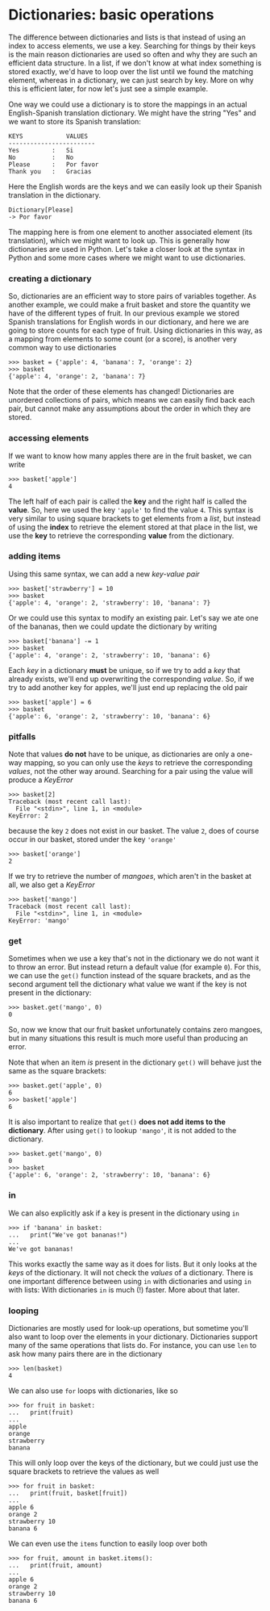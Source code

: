 # Dictionaries: basic operations

The difference between dictionaries and lists is that instead of using an index
to access elements, we use a key. Searching for things by their keys is the
main reason dictionaries are used so often and why they are such an efficient
data structure. In a list, if we don't know at what index something is stored
exactly, we'd have to loop over the list until we found the matching element, whereas in a dictionary, we can just search by key. More on why this is
efficient later, for now let's just see a simple example.

One way we could use a dictionary is to store the mappings in an actual
English-Spanish translation dictionary. We might have the string "Yes" and we
want to store its Spanish translation:

	KEYS            VALUES
	------------------------
	Yes         :   Si
	No          :   No
	Please      :   Por favor
	Thank you   :   Gracias

Here the English words are the keys and we can easily look up their Spanish
translation in the dictionary.

	Dictionary[Please]
	-> Por favor

The mapping here is from one element to another associated element (its
translation), which we might want to look up. This is generally how
dictionaries are used in Python. Let's take a closer look at the syntax in
Python and some more cases where we might want to use dictionaries.

### creating a dictionary

So, dictionaries are an efficient way to store pairs of variables together. As
another example, we could make a fruit basket and store the quantity we have of the different types of fruit. In our previous example we stored Spanish
translations for English words in our dictionary, and here we are going to
store counts for each type of fruit. Using dictionaries in this way, as a
mapping from elements to some count (or a score), is another very common way to use dictionaries

    >>> basket = {'apple': 4, 'banana': 7, 'orange': 2}
    >>> basket
    {'apple': 4, 'orange': 2, 'banana': 7}

Note that the order of these elements has changed! Dictionaries are unordered collections of pairs, which means we can easily find back each pair, but cannot make any assumptions about the order in which they are stored.

### accessing elements

If we want to know how many apples there are in the fruit basket, we can write

    >>> basket['apple']
    4

The left half of each pair is called the **key** and the right half is called
the **value**. So, here we used the key `'apple'` to find the value `4`. This
syntax is very similar to using square brackets to get elements from a *list*,
but instead of using the **index** to retrieve the element stored at that
place in the list, we use the **key** to retrieve the corresponding **value**
from the dictionary.

### adding items

Using this same syntax, we can add a new *key-value pair*

    >>> basket['strawberry'] = 10
    >>> basket
    {'apple': 4, 'orange': 2, 'strawberry': 10, 'banana': 7}

Or we could use this syntax to modify an existing pair. Let's say we ate one of
the bananas, then we could update the dictionary by writing

    >>> basket['banana'] -= 1
    >>> basket
    {'apple': 4, 'orange': 2, 'strawberry': 10, 'banana': 6}

Each *key* in a dictionary **must** be unique, so if we try to add a *key*
that already exists, we'll end up overwriting the corresponding *value*. So,
if we try to add another key for apples, we'll just end up replacing the old
pair

    >>> basket['apple'] = 6
    >>> basket
    {'apple': 6, 'orange': 2, 'strawberry': 10, 'banana': 6}

### pitfalls

Note that values **do not** have to be unique, as dictionaries are only a
one-way mapping, so you can only use the *keys* to retrieve the corresponding
*values*, not the other way around. Searching for a pair using the value will
produce a *KeyError*

    >>> basket[2]
    Traceback (most recent call last):
      File "<stdin>", line 1, in <module>
    KeyError: 2

because the key `2` does not exist in our basket. The value `2`, does of
course occur in our basket, stored under the key `'orange'`

    >>> basket['orange']
    2

If we try to retrieve the number of *mangoes*, which aren't in the basket at all,
we also get a *KeyError*

    >>> basket['mango']
    Traceback (most recent call last):
      File "<stdin>", line 1, in <module>
    KeyError: 'mango'

### get

Sometimes when we use a key that's not in the dictionary we do not want it to throw an error. But instead return a default value (for example `0`). For this, we can use the `get()` function instead of the square brackets, and as the second argument tell the dictionary what value we want if the key is not present in the dictionary:

    >>> basket.get('mango', 0)
    0

So, now we know that our fruit basket unfortunately contains zero mangoes, but in
many situations this result is much more useful than producing an error.

Note that when an item *is* present in the dictionary `get()` will behave just the same as the square brackets:

    >>> basket.get('apple', 0)
    6
    >>> basket['apple']
    6

It is also important to realize that `get()` **does not add items to the dictionary**. After using `get()` to lookup `'mango'`, it is not added to the dictionary.

    >>> basket.get('mango', 0)
    0
    >>> basket
    {'apple': 6, 'orange': 2, 'strawberry': 10, 'banana': 6}

### in

We can also explicitly ask if a key is present in the dictionary using `in`

    >>> if 'banana' in basket:
    ...   print("We've got bananas!")
    ...
    We've got bananas!

This works exactly the same way as it does for lists. But it only looks at the *keys* of the dictionary. It will not check the *values* of a dictionary. There is one important difference between using `in` with dictionaries and using `in` with lists: With dictionaries `in` is much (!) faster. More about that later.

### looping

Dictionaries are mostly used for look-up operations, but
sometime you'll also want to loop over the elements in your dictionary.
Dictionaries support many of the same operations that lists do. For instance,
you can use `len` to ask how many pairs there are in the dictionary

    >>> len(basket)
    4

We can also use `for` loops with dictionaries, like so

    >>> for fruit in basket:
    ...   print(fruit)
    ...
    apple
    orange
    strawberry
    banana

This will only loop over the keys of the dictionary, but we could just use the
square brackets to retrieve the values as well

    >>> for fruit in basket:
    ...   print(fruit, basket[fruit])
    ...
    apple 6
    orange 2
    strawberry 10
    banana 6

We can even use the `items` function to easily loop over both

    >>> for fruit, amount in basket.items():
    ...   print(fruit, amount)
    ...
    apple 6
    orange 2
    strawberry 10
    banana 6
